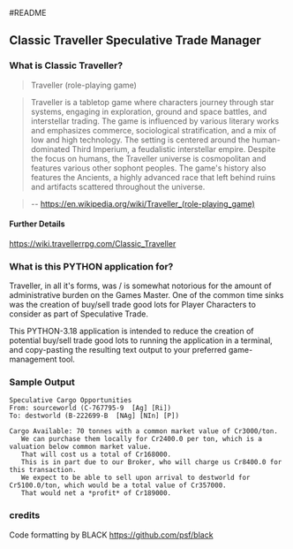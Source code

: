 #README

## Classic Traveller Speculative Trade Manager

### What is Classic Traveller?

> Traveller (role-playing game)

> Traveller is a tabletop game where characters journey through star systems, engaging in exploration, ground and space battles, and interstellar trading. The game is influenced by various literary works and emphasizes commerce, sociological stratification, and a mix of low and high technology. The setting is centered around the human-dominated Third Imperium, a feudalistic interstellar empire. Despite the focus on humans, the Traveller universe is cosmopolitan and features various other sophont peoples. The game's history also features the Ancients, a highly advanced race that left behind ruins and artifacts scattered throughout the universe.

> -- https://en.wikipedia.org/wiki/Traveller_(role-playing_game)

#### Further Details
https://wiki.travellerrpg.com/Classic_Traveller

### What is this PYTHON application for?

Traveller, in all it's forms, was / is somewhat notorious for the amount of administrative burden on the Games Master.  One of the common time sinks was the creation of buy/sell trade good lots for Player Characters to consider as part of Speculative Trade.

This PYTHON-3.18 application is intended to reduce the creation of potential buy/sell trade good lots to running the application in a terminal, and copy-pasting the resulting text output to your preferred game-management tool.

### Sample Output

```text
Speculative Cargo Opportunities
From: sourceworld (C-767795-9  [Ag] [Ri])
To: destworld (B-222699-B  [NAg] [NIn] [P])

Cargo Available: 70 tonnes with a common market value of Cr3000/ton.
   We can purchase them locally for Cr2400.0 per ton, which is a valuation below common market value.
   That will cost us a total of Cr168000.
   This is in part due to our Broker, who will charge us Cr8400.0 for this transaction.
   We expect to be able to sell upon arrival to destworld for Cr5100.0/ton, which would be a total value of Cr357000.
   That would net a *profit* of Cr189000.
```

### credits

Code formatting by BLACK https://github.com/psf/black
